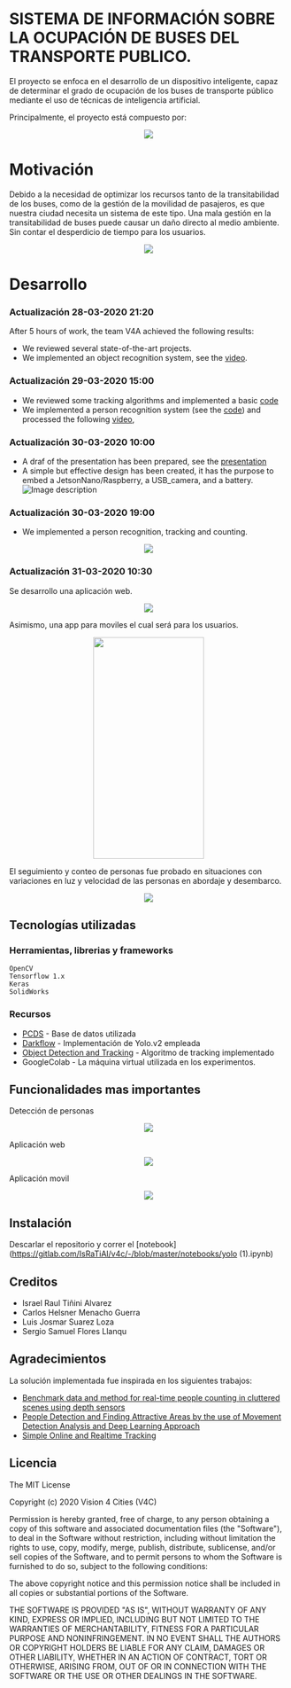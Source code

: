 # **SISTEMA DE INFORMACIÓN SOBRE LA OCUPACIÓN DE BUSES DEL TRANSPORTE PUBLICO.**
El proyecto se enfoca en el desarrollo de un dispositivo inteligente, capaz de determinar el grado de ocupación de los buses de transporte público mediante el uso de técnicas de inteligencia artificial. 

Principalmente, el proyecto está compuesto por:

<p align="center">
  <img src="https://gitlab.com/IsRaTiAl/v4c/-/raw/master/videos/intro.PNG">
</p>

# Motivación
Debido a la necesidad de optimizar los recursos tanto de la transitabilidad de los buses, como de la gestión de la movilidad de pasajeros, es que nuestra ciudad necesita un sistema de este tipo. Una mala gestión en la transitabilidad de buses puede causar un daño directo al medio ambiente. Sin contar el desperdicio de tiempo para los usuarios. 
<p align="center">
  <img src="https://gitlab.com/IsRaTiAl/v4c/-/raw/master/videos/gifs/bus_animation.gif">
</p>

# Desarrollo
### Actualización 28-03-2020 21:20
After 5 hours of work, the team V4A achieved the following results:
- We reviewed several state-of-the-art projects. 
- We implemented an object recognition system, see the [video](https://gitlab.com/IsRaTiAl/v4c/-/blob/master/videos/video_metro.avi).

### Actualización 29-03-2020 15:00
- We reviewed some tracking algorithms and implemented a basic [code](https://gitlab.com/IsRaTiAl/v4c/-/blob/master/videos/tracking.py)
- We implemented a person recognition system (see the [code](https://gitlab.com/IsRaTiAl/v4c/-/blob/master/notebooks/yolo.ipynb)) and processed the following [video](https://gitlab.com/IsRaTiAl/v4c/-/blob/master/videos/video_metro2.avi), 

### Actualización 30-03-2020  10:00
- A draf of the presentation has been prepared, see the [presentation](https://gitlab.com/IsRaTiAl/v4c/-/blob/master/Slides/Sistema_de_informaci%C3%B3n_sobre_la_ocupaci%C3%B3n_de_buses.pdf) 
- A simple but effective design has been created, it has the purpose to embed a JetsonNano/Raspberry, a USB_camera, and a battery. 
![Image description](https://gitlab.com/IsRaTiAl/v4c/-/raw/master/Designs/Design1.jpeg)

### Actualización 30-03-2020 19:00
- We implemented a person recognition, tracking and counting.
<p align="center">
  <img src="https://gitlab.com/IsRaTiAl/v4c/-/raw/master/videos/gifs/track+countv1.gif">
</p>

### Actualización 31-03-2020 10:30
Se desarrollo una aplicación web.
<p align="center"> <img src="https://gitlab.com/IsRaTiAl/v4c/-/raw/master/videos/gifs/app_webv1.gif"></p>
Asimismo, una app para moviles el cual será para los usuarios.
<p align="center">
  <img WIDTH="200" HEIGHT="400" src="https://gitlab.com/IsRaTiAl/v4c/-/raw/master/videos/gifs/app_movilv1.gif">
</p>
El seguimiento y conteo de personas fue probado en situaciones con variaciones en luz y velocidad de las personas en abordaje y desembarco.
<p align="center">
  <img src="https://gitlab.com/IsRaTiAl/v4c/-/raw/master/videos/gifs/track+countv2.gif">
</p>

## Tecnologías utilizadas
### Herramientas, librerias y frameworks
```
OpenCV
Tensorflow 1.x
Keras
SolidWorks
```
### Recursos

* [PCDS](https://freesoft.dev/program/128588362) - Base de datos utilizada
* [Darkflow](https://github.com/thtrieu/darkflow) - Implementación de Yolo.v2 empleada
* [Object Detection and Tracking](https://github.com/yehengchen/Object-Detection-and-Tracking) - Algoritmo de tracking implementado 
* GoogleColab - La máquina virtual utilizada en los experimentos.

## Funcionalidades mas importantes
Detección de personas
<p align="center">
  <img src="https://gitlab.com/IsRaTiAl/v4c/-/raw/master/videos/gifs/first_detect.gif">
</p>
Aplicación web
<p align="center">
  <img src="https://gitlab.com/IsRaTiAl/v4c/-/raw/master/videos/gifs/app.gif">
</p>
Aplicación movil
<p align="center">
  <img src="https://gitlab.com/IsRaTiAl/v4c/-/raw/master/videos/gifs/sammy.gif">
</p>

## Instalación
Descarlar el repositorio y correr el [notebook](https://gitlab.com/IsRaTiAl/v4c/-/blob/master/notebooks/yolo (1).ipynb)

## Creditos
* Israel Raul Tiñini Alvarez
* Carlos Helsner Menacho Guerra
* Luis Josmar Suarez Loza 
* Sergio Samuel Flores Llanqu


## Agradecimientos
La solución implementada fue inspirada en los siguientes trabajos: 
* [Benchmark data and method for real-time people counting in cluttered scenes using depth sensors](https://arxiv.org/abs/1804.04339)
* [People Detection and Finding Attractive Areas by the use of Movement Detection Analysis and Deep Learning Approach](https://www.sciencedirect.com/science/article/pii/S1877050919311287)
* [Simple Online and Realtime Tracking](https://arxiv.org/abs/1602.00763)

## Licencia

The MIT License

Copyright (c) 2020 Vision 4 Cities (V4C)

Permission is hereby granted, free of charge, to any person obtaining a copy
of this software and associated documentation files (the "Software"), to deal
in the Software without restriction, including without limitation the rights
to use, copy, modify, merge, publish, distribute, sublicense, and/or sell
copies of the Software, and to permit persons to whom the Software is
furnished to do so, subject to the following conditions:

The above copyright notice and this permission notice shall be included in
all copies or substantial portions of the Software.

THE SOFTWARE IS PROVIDED "AS IS", WITHOUT WARRANTY OF ANY KIND, EXPRESS OR
IMPLIED, INCLUDING BUT NOT LIMITED TO THE WARRANTIES OF MERCHANTABILITY,
FITNESS FOR A PARTICULAR PURPOSE AND NONINFRINGEMENT. IN NO EVENT SHALL THE
AUTHORS OR COPYRIGHT HOLDERS BE LIABLE FOR ANY CLAIM, DAMAGES OR OTHER
LIABILITY, WHETHER IN AN ACTION OF CONTRACT, TORT OR OTHERWISE, ARISING FROM,
OUT OF OR IN CONNECTION WITH THE SOFTWARE OR THE USE OR OTHER DEALINGS IN
THE SOFTWARE.
